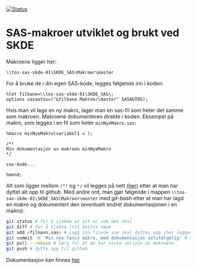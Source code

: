 [![Status](https://travis-ci.org/SKDE-Analyse/sas_makroer.svg?branch=master)](https://travis-ci.org/SKDE-Analyse/sas_makroer/builds)

# SAS-makroer utviklet og brukt ved SKDE

Makroene ligger her:
```
\\tos-sas-skde-01\SKDE_SAS\Makroer\master
```
For å bruke de i din egen SAS-kode, legges følgende inn i koden:
```
%let filbane=\\tos-sas-skde-01\SKDE_SAS\;
options sasautos=("&filbane.Makroer\master" SASAUTOS);
```

Hvis man vil lage en ny makro, lager man en sas-fil som heter det samme som makroen. Makroene dokumenteres direkte i koden. Eksempel på makro, som legges i en fil som heter `minNyeMakro.sas`:
```
%macro minNyeMakro(variabel1 = );

/*!
Min dokumentasjon av makroen minNyeMakro
*/

sas-kode...

%mend;
```

Alt som ligger mellom `/*!` og `*/` vil legges på nett [(her)](http://skde-analyse.github.io/sas_makroer/) etter at man har dyttet alt opp til *github*. Med andre ord, man gjør følgende i mappen `\\tos-sas-skde-01\SKDE_SAS\Makroer\master` med *git-bash* etter at man har lagd en makro og dokumentert den (eventuelt endret dokumentasjonen i en makro):
```bash
git status # for å sjekke at alt er som det skal
git diff # for å sjekke litt ekstra nøye
git add <filnavn.sas> # Legg inn filene som skal dyttes opp (her legger vi til filen `filnavn.sas`)
git commit -m 'Min nye fancy makro, med dokumentasjon selvfølgelig' # Skriv en pen commit-beskjed
git pull --rebase # sørg for at du har siste versjon av makroene
git push # dytte opp til github
```

Dokumentasjon kan finnes [her](http://skde-analyse.github.io/sas_makroer/)

